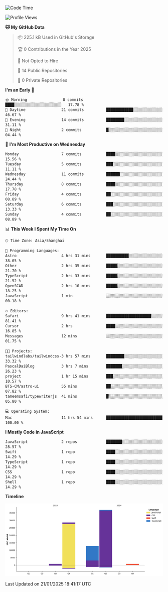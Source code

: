 <!--
**PascalDai/PascalDai** is a ✨ _special_ ✨ repository because its `README.md` (this file) appears on your GitHub profile.

Here are some ideas to get you started:

- 🔭 I’m currently working on ...
- 🌱 I’m currently learning ...
- 👯 I’m looking to collaborate on ...
- 🤔 I’m looking for help with ...
- 💬 Ask me about ...
- 📫 How to reach me: ...
- 😄 Pronouns: ...
- ⚡ Fun fact: ...
-->

<!--START_SECTION:waka-->
![Code Time](http://img.shields.io/badge/Code%20Time-791%20hrs%2032%20mins-blue)

![Profile Views](http://img.shields.io/badge/Profile%20Views-0-blue)

**🐱 My GitHub Data** 

> 📦 225.1 kB Used in GitHub's Storage 
 > 
> 🏆 0 Contributions in the Year 2025
 > 
> 🚫 Not Opted to Hire
 > 
> 📜 14 Public Repositories 
 > 
> 🔑 0 Private Repositories 
 > 
**I'm an Early 🐤** 

```text
🌞 Morning                8 commits           ████░░░░░░░░░░░░░░░░░░░░░   17.78 % 
🌆 Daytime                21 commits          ████████████░░░░░░░░░░░░░   46.67 % 
🌃 Evening                14 commits          ████████░░░░░░░░░░░░░░░░░   31.11 % 
🌙 Night                  2 commits           █░░░░░░░░░░░░░░░░░░░░░░░░   04.44 % 
```
📅 **I'm Most Productive on Wednesday** 

```text
Monday                   7 commits           ████░░░░░░░░░░░░░░░░░░░░░   15.56 % 
Tuesday                  5 commits           ███░░░░░░░░░░░░░░░░░░░░░░   11.11 % 
Wednesday                11 commits          ██████░░░░░░░░░░░░░░░░░░░   24.44 % 
Thursday                 8 commits           ████░░░░░░░░░░░░░░░░░░░░░   17.78 % 
Friday                   4 commits           ██░░░░░░░░░░░░░░░░░░░░░░░   08.89 % 
Saturday                 6 commits           ███░░░░░░░░░░░░░░░░░░░░░░   13.33 % 
Sunday                   4 commits           ██░░░░░░░░░░░░░░░░░░░░░░░   08.89 % 
```


📊 **This Week I Spent My Time On** 

```text
🕑︎ Time Zone: Asia/Shanghai

💬 Programming Languages: 
Astro                    4 hrs 31 mins       ██████████░░░░░░░░░░░░░░░   38.05 % 
Other                    2 hrs 35 mins       █████░░░░░░░░░░░░░░░░░░░░   21.70 % 
TypeScript               2 hrs 33 mins       █████░░░░░░░░░░░░░░░░░░░░   21.52 % 
OpenSCAD                 2 hrs 10 mins       █████░░░░░░░░░░░░░░░░░░░░   18.25 % 
JavaScript               1 min               ░░░░░░░░░░░░░░░░░░░░░░░░░   00.18 % 

🔥 Editors: 
Safari                   9 hrs 41 mins       ████████████████████░░░░░   81.41 % 
Cursor                   2 hrs               ████░░░░░░░░░░░░░░░░░░░░░   16.85 % 
Messages                 12 mins             ░░░░░░░░░░░░░░░░░░░░░░░░░   01.75 % 

🐱‍💻 Projects: 
tailwindlabs/tailwindcss-3 hrs 57 mins       ████████░░░░░░░░░░░░░░░░░   33.32 % 
PascalDaiBlog            3 hrs 7 mins        ███████░░░░░░░░░░░░░░░░░░   26.23 % 
project                  1 hr 15 mins        ███░░░░░░░░░░░░░░░░░░░░░░   10.57 % 
BTS-CM/astro-ui          55 mins             ██░░░░░░░░░░░░░░░░░░░░░░░   07.82 % 
tameemsafi/typewriterjs  41 mins             █░░░░░░░░░░░░░░░░░░░░░░░░   05.80 % 

💻 Operating System: 
Mac                      11 hrs 54 mins      █████████████████████████   100.00 % 
```

**I Mostly Code in JavaScript** 

```text
JavaScript               2 repos             ███████░░░░░░░░░░░░░░░░░░   28.57 % 
Swift                    1 repo              ████░░░░░░░░░░░░░░░░░░░░░   14.29 % 
TypeScript               1 repo              ████░░░░░░░░░░░░░░░░░░░░░   14.29 % 
CSS                      1 repo              ████░░░░░░░░░░░░░░░░░░░░░   14.29 % 
Shell                    1 repo              ████░░░░░░░░░░░░░░░░░░░░░   14.29 % 
```



**Timeline**

![Lines of Code chart](https://raw.githubusercontent.com/PascalDai/PascalDai/main/assets/bar_graph.png)


 Last Updated on 21/01/2025 18:41:17 UTC
<!--END_SECTION:waka-->
